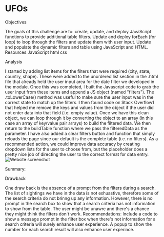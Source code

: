 # UFOs
Objectives

The goals of this challenge are to:
    create, update, and deploy JavaScript functions to provide additional table filters.
    Update and deploy forEach (for loop) to loop through the filters and update them with user input.
    Update and populate the dynamic filters and table using JavaScript and HTML.
Resources
    JavaScript
    html
    css

Analysis

I started by adding list items for the filters that were required (city, state, country, shape). These were added to the unordered list section in the .html file that already held the user input area for the date filter we developed in the module. Once this was completed, I built the Javascript code to grab the user input from these items and append a JS object (named "filters"). The .toLowerCase() method was useful to make sure the user input was in the correct state to match up the filters. I then found code on Stack Overflow1 that helped me remove the keys and values from the object if the user did not enter data into that field (i.e. empty value). Once we have this clean object, we can loop through it by converting the object to an array (in this case an array of key/value pair arrays) to build the filtered data. We then return to the buildTable function where we pass the filteredData as the parameter. I have also added a clear filters button and function that simply reloads the page since our default is the complete table (i.e. no filters). As a recommended action, we could improve data accuracy by creating dropdown lists for the user to choose from, but the placeholder does a pretty nice job of directing the user to the correct format for data entry.
![Website screenshot](https://user-images.githubusercontent.com/92246505/153174460-ba541ce4-d81e-4934-9fdd-77785e90b3f3.png)




Summary:

Drawback

One draw back is the absence of a prompt from the filters during a search. The list of sightings we have in the data is not exhuastive, therefore some of the search criteria do not brinng up any information. However, there is no prompt in the search box to show that a search criteria has not information to show from the table. The user might be unawre and there's a chance they might think the filters don't work.
Recommendations:
Include a code to show a message prompt in the filter box when there's not information for a search criteria will surely enhance user experience.
A popup to show the number for each search result will also enhance user experince.
